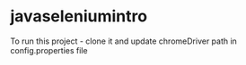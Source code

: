 # javaseleniumintro
To run this project - clone it and update chromeDriver path in config.properties file
